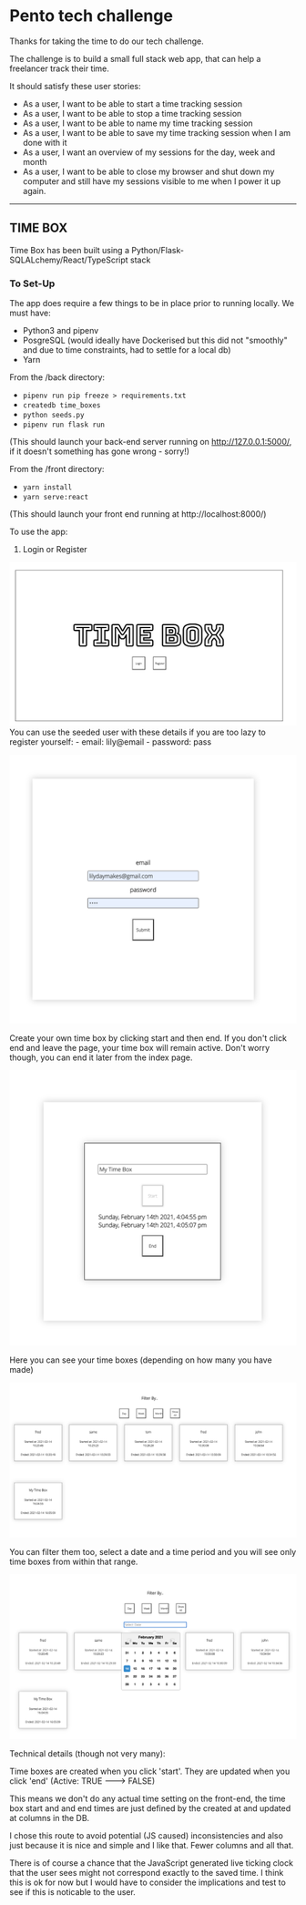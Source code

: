 # Pento tech challenge

Thanks for taking the time to do our tech challenge. 

The challenge is to build a small full stack web app, that can help a freelancer track their time.

It should satisfy these user stories:

- As a user, I want to be able to start a time tracking session
- As a user, I want to be able to stop a time tracking session
- As a user, I want to be able to name my time tracking session
- As a user, I want to be able to save my time tracking session when I am done with it
- As a user, I want an overview of my sessions for the day, week and month
- As a user, I want to be able to close my browser and shut down my computer and still have my sessions visible to me when I power it up again.

---

## TIME BOX

Time Box has been built using a Python/Flask-SQLALchemy/React/TypeScript stack

### To Set-Up

The app does require a few things to be in place prior to running locally. We must have:

- Python3 and pipenv
- PosgreSQL (would ideally have Dockerised but this did not "smoothly" and due to time constraints, had to settle for a local db)
- Yarn

From the /back directory:
- ```pipenv run pip freeze > requirements.txt```
- ```createdb time_boxes```
- ```python seeds.py```
- ```pipenv run flask run``` 

(This should launch your back-end server running on http://127.0.0.1:5000/, if it doesn't something has gone wrong - sorry!)

From the /front directory:
- ```yarn install```
- ```yarn serve:react```

(This should launch your front end running at http://localhost:8000/)

To use the app:

1. Login or Register 

![image info](./progress_shots/home.png)
You can use the seeded user with these details if you are too lazy to register yourself:
    - email: lily@email
    - password: pass

![image info](./progress_shots/login.png)

Create your own time box by clicking start and then end. If you don't click end and leave the page, your time box will remain active. Don't worry though, you can end it later from the index page. 

![image info](./progress_shots/create.png)

Here you can see your time boxes (depending on how many you have made)

![image info](./progress_shots/index.png)

You can filter them too, select a date and a time period and you will see only time boxes from within that range. 

![image info](./progress_shots/filter.png)



Technical details (though not very many):

Time boxes are created when you click 'start'. They are updated when you click 'end' (Active: TRUE ---> FALSE)

This means we don't do any actual time setting on the front-end, the time box start and and end times are just defined by the created at and updated at columns in the DB.

I chose this route to avoid potential (JS caused) inconsistencies and also just because it is nice and simple and I like that. Fewer columns and all that. 

There is of course a chance that the JavaScript generated live ticking clock that the user sees might not correspond exactly to the saved time. I think this is ok for now but I would have to consider the implications and test to see if this is noticable to the user. 







